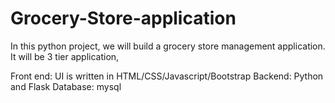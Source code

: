 # Grocery-Store-application

In this python project, we will build a grocery store management application. It will be 3 tier application,

Front end: UI is written in HTML/CSS/Javascript/Bootstrap
Backend: Python and Flask
Database: mysql
